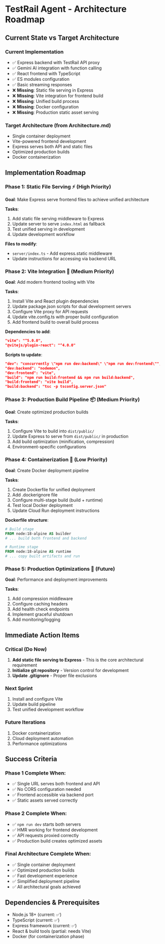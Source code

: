 # TestRail Agent - Architecture Roadmap

## Current State vs Target Architecture

### Current Implementation
- ✅ Express backend with TestRail API proxy
- ✅ Gemini AI integration with function calling
- ✅ React frontend with TypeScript
- ✅ ES modules configuration
- ✅ Basic streaming responses
- ❌ **Missing**: Static file serving in Express
- ❌ **Missing**: Vite integration for frontend build
- ❌ **Missing**: Unified build process
- ❌ **Missing**: Docker configuration
- ❌ **Missing**: Production static asset serving

### Target Architecture (from Architecture.md)
- Single container deployment
- Vite-powered frontend development
- Express serves both API and static files
- Optimized production builds
- Docker containerization

## Implementation Roadmap

### Phase 1: Static File Serving ⚡ (High Priority)
**Goal**: Make Express serve frontend files to achieve unified architecture

**Tasks**:
1. Add static file serving middleware to Express
2. Update server to serve `index.html` as fallback
3. Test unified serving in development
4. Update development workflow

**Files to modify**:
- `server/index.ts` - Add express.static middleware
- Update instructions for accessing via backend URL

### Phase 2: Vite Integration 🔧 (Medium Priority)
**Goal**: Add modern frontend tooling with Vite

**Tasks**:
1. Install Vite and React plugin dependencies
2. Update package.json scripts for dual development servers
3. Configure Vite proxy for API requests
4. Update vite.config.ts with proper build configuration
5. Add frontend build to overall build process

**Dependencies to add**:
```json
"vite": "^5.0.0",
"@vitejs/plugin-react": "^4.0.0"
```

**Scripts to update**:
```json
"dev": "concurrently \"npm run dev:backend\" \"npm run dev:frontend\"",
"dev:backend": "nodemon",
"dev:frontend": "vite",
"build": "npm run build:frontend && npm run build:backend",
"build:frontend": "vite build",
"build:backend": "tsc -p tsconfig.server.json"
```

### Phase 3: Production Build Pipeline 📦 (Medium Priority)
**Goal**: Create optimized production builds

**Tasks**:
1. Configure Vite to build into `dist/public/`
2. Update Express to serve from `dist/public/` in production
3. Add build optimization (minification, compression)
4. Environment-specific configurations

### Phase 4: Containerization 🐳 (Low Priority)
**Goal**: Create Docker deployment pipeline

**Tasks**:
1. Create Dockerfile for unified deployment
2. Add .dockerignore file
3. Configure multi-stage build (build + runtime)
4. Test local Docker deployment
5. Update Cloud Run deployment instructions

**Dockerfile structure**:
```dockerfile
# Build stage
FROM node:18-alpine AS builder
# ... build both frontend and backend

# Runtime stage  
FROM node:18-alpine AS runtime
# ... copy built artifacts and run
```

### Phase 5: Production Optimizations 🚀 (Future)
**Goal**: Performance and deployment improvements

**Tasks**:
1. Add compression middleware
2. Configure caching headers
3. Add health check endpoints
4. Implement graceful shutdown
5. Add monitoring/logging

## Immediate Action Items

### Critical (Do Now)
1. **Add static file serving to Express** - This is the core architectural requirement
2. **Initialize git repository** - Version control for development
3. **Update .gitignore** - Proper file exclusions

### Next Sprint
1. Install and configure Vite
2. Update build pipeline
3. Test unified development workflow

### Future Iterations
1. Docker containerization
2. Cloud deployment automation
3. Performance optimizations

## Success Criteria

### Phase 1 Complete When:
- ✅ Single URL serves both frontend and API
- ✅ No CORS configuration needed
- ✅ Frontend accessible via backend port
- ✅ Static assets served correctly

### Phase 2 Complete When:
- ✅ `npm run dev` starts both servers
- ✅ HMR working for frontend development
- ✅ API requests proxied correctly
- ✅ Production build creates optimized assets

### Final Architecture Complete When:
- ✅ Single container deployment
- ✅ Optimized production builds
- ✅ Fast development experience
- ✅ Simplified deployment pipeline
- ✅ All architectural goals achieved

## Dependencies & Prerequisites

- Node.js 18+ (current: ✅)
- TypeScript (current: ✅)
- Express framework (current: ✅)
- React & build tools (partial: needs Vite)
- Docker (for containerization phase)
